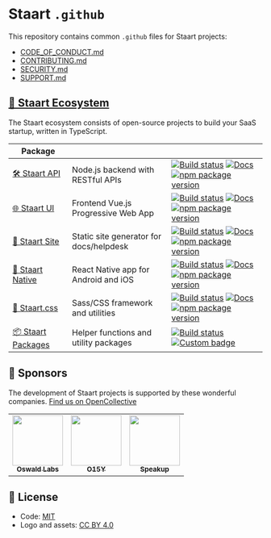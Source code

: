 # Staart `.github`

This repository contains common `.github` files for Staart projects:

- [CODE_OF_CONDUCT.md](./CODE_OF_CONDUCT.md)
- [CONTRIBUTING.md](./CONTRIBUTING.md)
- [SECURITY.md](./SECURITY.md)
- [SUPPORT.md](./SUPPORT.md)

## [🏁 Staart Ecosystem](https://staart.js.org)

The Staart ecosystem consists of open-source projects to build your SaaS startup, written in TypeScript.

| Package                                                  |                                         |                                                                                                                                                                                                                                                                                                                                                                                                                       |
| -------------------------------------------------------- | --------------------------------------- | --------------------------------------------------------------------------------------------------------------------------------------------------------------------------------------------------------------------------------------------------------------------------------------------------------------------------------------------------------------------------------------------------------------------- |
| [🛠️ Staart API](https://github.com/staart/api)           | Node.js backend with RESTful APIs       | [![Build status](https://img.shields.io/circleci/build/github/staart/api)](https://circleci.com/gh/staart/api) [![Docs](https://img.shields.io/endpoint?url=https%3A%2F%2Fstaart.js.org%2Fshield-schema%2Fapi.json)](https://staart.js.org/api) [![npm package version](https://img.shields.io/npm/v/@staart/manager)](https://www.npmjs.com/package/@staart/manager)                                                 |
| [🌐 Staart UI](https://github.com/staart/ui)             | Frontend Vue.js Progressive Web App     | [![Build status](https://img.shields.io/circleci/build/github/staart/ui)](https://circleci.com/gh/staart/ui) [![Docs](https://img.shields.io/endpoint?url=https%3A%2F%2Fstaart.js.org%2Fshield-schema%2Fui.json)](https://staart.js.org/ui) [![npm package version](https://img.shields.io/npm/v/@staart/ui)](https://www.npmjs.com/package/@staart/ui)                                                               |
| [📑 Staart Site](https://github.com/staart/site)         | Static site generator for docs/helpdesk | [![Build status](https://img.shields.io/circleci/build/github/staart/site)](https://circleci.com/gh/staart/site) [![Docs](https://img.shields.io/endpoint?url=https%3A%2F%2Fstaart.js.org%2Fshield-schema%2Fsite.json)](https://staart.js.org/site) [![npm package version](https://img.shields.io/npm/v/@staart/site)](https://www.npmjs.com/package/@staart/site)                                                   |
| [📱 Staart Native](https://github.com/staart/native)     | React Native app for Android and iOS    | [![Build status](https://img.shields.io/circleci/build/github/staart/native)](https://circleci.com/gh/staart/native) [![Docs](https://img.shields.io/endpoint?url=https%3A%2F%2Fstaart.js.org%2Fshield-schema%2Fnative.json)](https://staart.js.org/native) [![npm package version](https://img.shields.io/npm/v/@staart/native)](https://www.npmjs.com/package/@staart/native)                                       |
| [🎨 Staart.css](https://github.com/staart/css)           | Sass/CSS framework and utilities        | [![Build status](https://img.shields.io/circleci/build/github/staart/css)](https://circleci.com/gh/staart/css) [![Docs](https://img.shields.io/endpoint?url=https%3A%2F%2Fstaart.js.org%2Fshield-schema%2Fcss.json)](https://staart.js.org/css) [![npm package version](https://img.shields.io/npm/v/@staart/css)](https://www.npmjs.com/package/@staart/css)                                                         |
| [📦 Staart Packages](https://github.com/staart/packages) | Helper functions and utility packages   | [![Build status](https://img.shields.io/circleci/build/github/staart/packages)](https://circleci.com/gh/staart/packages) [![Custom badge](https://img.shields.io/endpoint?url=https%3A%2F%2Fservices.anandchowdhary.now.sh%2Fapi%2Fgithub-files%3Frepo%3Dstaart%2Fpackages%26path%3Dpackages%26label%3Dstaart%26message%3D%25241%2524%2520package%2524S%2524%26color%3Dblueviolet)](https://www.npmjs.com/org/staart) |

## 💝 Sponsors

The development of Staart projects is supported by these wonderful companies. [Find us on OpenCollective](https://opencollective.com/staart)

<!-- prettier-ignore -->
<table>
  <tr>
    <td align="center"><a href="https://github.com/OswaldLabsOpenSource"><img src="https://avatars3.githubusercontent.com/u/21421587?v=4" width="100px" alt=""/><br><sub><b>Oswald Labs</b></sub></a></td>
    <td align="center"><a href="https://github.com/O15Y"><img src="https://avatars3.githubusercontent.com/u/48348500?v=4" width="100px" alt=""/><br><sub><b>O15Y</b></sub></a></td>
    <td align="center"><a href="https://github.com/speakupnl"><img src="https://avatars3.githubusercontent.com/u/33686381?v=4" width="100px" alt=""/><br><sub><b>Speakup</b></sub></a></td>
  </tr>
</table>

## 📄 License

- Code: [MIT](https://github.com/staart/ui/blob/master/LICENSE)
- Logo and assets: [CC BY 4.0](https://creativecommons.org/licenses/by/4.0/)

